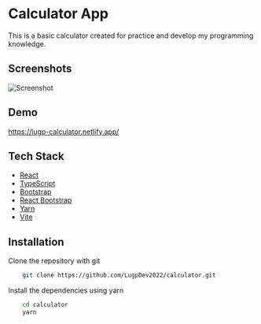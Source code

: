 # Calculator App

This is a basic calculator created for practice and develop my programming knowledge.

## Screenshots

![Screenshot](https://user-images.githubusercontent.com/97978467/197044577-cc425653-1fce-4bb2-a304-21fa89973212.png)

## Demo

https://lugp-calculator.netlify.app/

## Tech Stack

- [React](https://es.reactjs.org/)
- [TypeScript](https://www.typescriptlang.org/)
- [Bootstrap](https://getbootstrap.com/)
- [React Bootstrap](https://react-bootstrap.github.io/)
- [Yarn](https://yarnpkg.com/)
- [Vite](https://vitejs.dev/)

## Installation

Clone the repository with git

```bash
    git clone https://github.com/LugpDev2022/calculator.git
```

Install the dependencies using yarn

```bash
    cd calculator
    yarn
```
